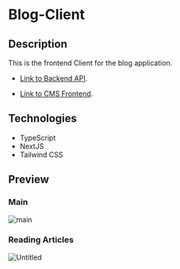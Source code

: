 # Blog-Client

## Description

This is the frontend Client for the blog application.

- [Link to Backend API](https://github.com/samizak/Blog-API).

- [Link to CMS Frontend](https://github.com/samizak/Blog-CMS).

## Technologies
* TypeScript
* NextJS
* Tailwind CSS

## Preview

### Main
![main](https://github.com/samizak/Blog-Client/assets/30938455/35df04a1-cf42-4399-ae92-d2d24590c1f8)

### Reading Articles
![Untitled](https://github.com/samizak/Blog-Client/assets/30938455/d3b0df54-bdbb-426b-af30-6748ce453605)
